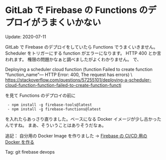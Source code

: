 # GitLab で Firebase の Functions のデプロイがうまくいかない

Update: 2020-07-11


GitLab で Firebase のデプロイをしていたら Functions でうまくいきません。
Scheduler をトリガーにする function がエラーになります。
HTTP 400 とか言われます。
権限の問題かなぁと調べましたがよくわかりません。
で、

Deploying a scheduler cloud function (function Failed to create function “function_name”— HTTP Error: 400, The request has errors) \\
https://stackoverflow.com/questions/57255101/deploying-a-scheduler-cloud-function-function-failed-to-create-function-functi

を見て Functions のデプロイの前に

```
 - npm install -g firebase-tools@latest
 - npm install -g firebase-functions@latest
```

を入れたらあっさり直りました。ベースになる Docker イメージが少し古かったんですね。
まあ、そういうことはありそうだなぁ。

追記： 自分用の Docker Image を作りました → [Firebase の CI/CD 用の Docker を作る](gitlabcicddockernodefirebase.html)


Tag: git firebase devops



